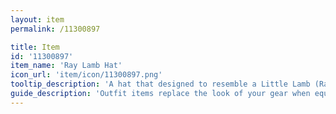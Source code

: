 ```yaml
---
layout: item
permalink: /11300897

title: Item
id: '11300897'
item_name: 'Ray Lamb Hat'
icon_url: 'item/icon/11300897.png'
tooltip_description: 'A hat that designed to resemble a Little Lamb (Ray''s nickname).'
guide_description: 'Outfit items replace the look of your gear when equipped.'
---
```

